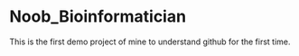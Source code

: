 # Noob_Bioinformatician
This is the first demo project of mine to understand github for the first time.
